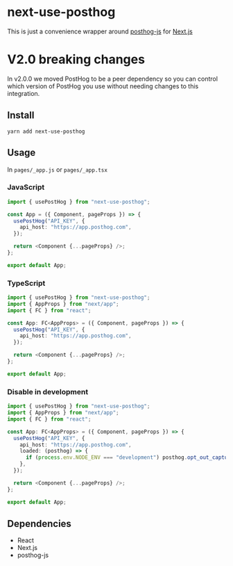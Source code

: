 # next-use-posthog

This is just a convenience wrapper around [posthog-js](https://github.com/PostHog/posthog-js) for [Next.js](https://nextjs.org)

# V2.0 breaking changes

In v2.0.0 we moved PostHog to be a peer dependency so you can control which version of PostHog you use without needing changes to this integration.

## Install

`yarn add next-use-posthog`

## Usage

In `pages/_app.js` or `pages/_app.tsx`

### JavaScript

```typescript
import { usePostHog } from "next-use-posthog";

const App = ({ Component, pageProps }) => {
  usePostHog("API_KEY", {
    api_host: "https://app.posthog.com",
  });

  return <Component {...pageProps} />;
};

export default App;
```

### TypeScript

```typescript
import { usePostHog } from "next-use-posthog";
import { AppProps } from "next/app";
import { FC } from "react";

const App: FC<AppProps> = ({ Component, pageProps }) => {
  usePostHog("API_KEY", {
    api_host: "https://app.posthog.com",
  });

  return <Component {...pageProps} />;
};

export default App;
```

### Disable in development

```typescript
import { usePostHog } from "next-use-posthog";
import { AppProps } from "next/app";
import { FC } from "react";

const App: FC<AppProps> = ({ Component, pageProps }) => {
  usePostHog("API_KEY", {
    api_host: "https://app.posthog.com",
    loaded: (posthog) => {
      if (process.env.NODE_ENV === "development") posthog.opt_out_capturing();
    },
  });

  return <Component {...pageProps} />;
};

export default App;
```

## Dependencies

- React
- Next.js
- posthog-js
